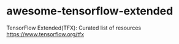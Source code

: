 # awesome-tensorflow-extended
TensorFlow Extended(TFX): Curated list of resources https://www.tensorflow.org/tfx
